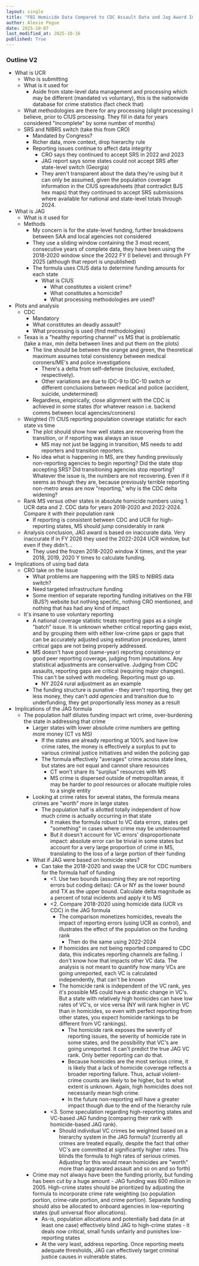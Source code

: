 ```yaml
---
layout: single
title: "FBI Homicide Data Compared to CDC Assault Data and Jag Award Implications for Some States"
author: Alexie Pogue
date: 2025-10-07
last_modified_at: 2025-10-16
published: True
---
```


### Outline V2
- What is UCR 
    - Who is submitting
    - What is it used for
        - Aside from state-level data management and processing which may be different (mandated vs voluntary), this is the nationwide database for crime statistics (fact check that)
    - What methodologies are there for any processing (slight processing I believe, prior to CIUS processing. They fill in data for years considered "incomplete" by some number of months) 
    - SRS and NIBRS switch (take this from CRO)
        - Mandated by Congress?
        - Richer data, more context, drop hierarchy rule
        - Reporting issues continue to affect data integrity
            - CRO says they continued to accept SRS in 2022 and 2023 
            - JAG report says some states could not accept SRS after state-level switch (Georgia)
            - They aren't transparent about the data they're using but it can only be assumed, given the population coverage information in the CIUS spreadsheets (that contradict BJS hex maps) that they continued to accept SRS submissions where available for national and state-level totals through 2024. 
- What is JAG
    - What is it used for
    - Methods
        - My concern is for the state-level funding, further breakdowns between SAA and local agencies not considered
        - They use a sliding window containing the 3 most recent, consecutive years of complete data, they have been using the 2018-2020 window since the 2022 FY (I believe) and through FY 2025 (although that report is unpublished)
        - The formula uses CIUS data to determine funding amounts for each state
            - What is CIUS
                - What constitutes a violent crime? 
                - What constitutes a homicide?
                - What processing methodologies are used? 
- Plots and analysis
    - CDC 
        - Mandatory
        - What constitutes an deadly assault?
        - What processing is used (find methodologies)
    - Texas is a "healthy reporting channel" vs MS that is problematic (take a max, min delta between lines and put them on the plots)
        - The line should be between the orange and green, the theoretical maximum assumes total consistency between medical coroners/ME's and police investigations 
            - There's a delta from self-defense (inclusive, excluded, respectively). 
            - Other variations are due to IDC-9 to IDC-10 switch or different conclusions between medical and police (accident, suicide, undetermined)
        - Regardless, empirically, close alignment with the CDC is achieved in some states (for whatever reason i.e. backend comms between local agencies/coroners) 
    - Weighted (?) CIUS reporting population coverage statistic for each state vs time
        - The plot should show how well states are recovering from the transition, or if reporting was always an issue
            - MS may not just be lagging in transition, MS needs to add reporters and transition reporters.
        - No idea what is happening in MS, are they funding previously non-reporting agencies to begin reporting? Did the state stop accepting SRS? Did transitioning agencies stop reporting? Whatever the issue is, the numbers are not recovering. Even if it seems as though they are, because previously terrible reporting non-metro areas are now "reporting," why is the CDC delta widening? 
    - Rank MS versus other states in absolute homicide numbers using 1. UCR data and 2. CDC data for years 2018-2020 and 2022-2024. Compare it with their population rank
        - If reporting is consistent between CDC and UCR for high-reporting states, MS should jump considerably in rank
    - Analysis conclusion, JAG award is based on inaccurate data. Very inaccurate if in FY 2026 they used the 2022-2024 UCR window, but even if they didn't...
        - They used the frozen 2018-2020 window X times, and the year 2018, 2019, 2020 Y times to calculate funding. 
- Implications of using bad data
    - CRO take on the issue
        - What problems are happening with the SRS to NIBRS data switch? 
        - Need targeted infrastructure funding
        - Some mention of separate reporting funding initiatives on the FBI (BJS?) website but nothing specific, nothing CRO mentioned, and nothing that has had any kind of impact
    - It's insane to use voluntary reporting 
        - A national coverage statistic treats reporting gaps as a single "batch" issue. It is unknown whether critical reporting gaps exist, and by grouping them with either low-crime gaps or gaps that can be accurately adjusted using estimation procedures, latent critical gaps are not being properly addressed. 
        - MS doesn't have good (same-year) reporting consistency or good peer reporting coverage, judging from imputations. Any statistical adjustments are conservative. Judging from CDC assaults, reporting gaps are critical (requiring major changes). This can't be solved with modeling. Reporting must go up. 
            - NY 2024 rural adjustment as an example
        - The funding structure is punative - they aren't reporting, they get less money, they can't *add agencies* and transition due to underfunding, they get proportionally less money as a result
- Implications of the JAG formula 
    - The population half dilutes funding impact wrt crime, over-burdening the state in addressing that crime
        - Larger states with lower absolute crime numbers are getting more money (CT vs MS)
            - If the states are already reporting at 100% and have low crime rates, the money is effectively a surplus to put to various criminal justice initiatives and widen the policing gap
            - The formula effectively "averages" crime across state lines, but states are not equal and cannot share resources 
                - CT won't share its "surplus" resources with MS
                - MS crime is dispersed outside of metropolitan areas, it may be harder to pool resources or allocate multiple roles to a single entity
        - Looking at crime rates for several states, the formula means crimes are "worth" more in large states  
            - The population half is allotted totally independent of how much crime is actually occurring in that state  
                - It makes the formula robust to VC data errors, states get "something" in cases where crime may be undercounted  
                - But it doesn't account for VC errors' disproportionate impact: absolute error can be trivial in some states but account for a very large proportion of crime in MS, translating to the loss of a large portion of their funding
        - What if JAG were based on homicide rates?  
            - Can take the 2018-2020 and swap the UCR for CDC numbers for the formula half of funding  
                - <1. Use two bounds (assuming they are not reporting errors but coding deltas): CA or NY as the lower bound and TX as the upper bound. Calculate delta magnitude as a percent of total incidents and apply it to MS  
                - <2. Compare 2018-2020 using homicide data (UCR vs CDC) in the JAG formula 
                    - The comparison monetizes homicides, reveals the impact of reporting errors (using UCR as control), and illustrates the effect of the population on the funding rank  
                        - Then do the same using 2022-2024
                    - If homicides are not being reported compared to CDC data, this indicates reporting channels are failing. I don't know how that impacts other VC data. The analysis is not meant to quantify how many VCs are going unreported, each VC is calculated independently, that can't be known  
                    - The homicide rank is independent of the VC rank, yes it's possible MS could have a drastic change in VC's. But a state with relatively high homicides can have low rates of VC's, or vice versa (NY will rank higher in VC than in homicides, so even with perfect reporting from other states, you expect homicide rankings to be different from VC rankings).  
                        - The homicide rank exposes the severity of reporting issues, the severity of homicide rate in some states, and the possibility that VC's are going unreported. It can't predict the true JAG VC rank. Only better reporting can do that.  
                        - Because homicides are the most serious crime, it is likely that a lack of homicide coverage reflects a broader reporting failure. Thus, actual violent-crime counts are likely to be higher, but to what extent is unknown. Again, high homicides does not necessarily mean high crime. 
                        - In the future non-reporting will have a greater impact though due to the end of the hierarchy rule
                - <3. Some speculation regarding high-reporting states and VC-based JAG funding (comparing their rank with homicide-based JAG rank).  
                    - Should individual VC crimes be weighted based on a hierarchy system in the JAG formula? (currently all crimes are treated equally, despite the fact that other VC's are committed at significantly higher rates. This blinds the formula to high rates of serious crimes. Adjusting for this would mean homicides are "worth" more than aggravated assault and so on and so forth)
        - Crime may not always have been the funding priority, but funding has been cut by a huge amount - JAG funding was 600 million in 2005. High-crime states should be prioritized by adjusting the formula to incorporate crime rate weighting (so population portion, crime-rate portion, and crime portion). Separate funding should also be allocated to onboard agencies in low-reporting states (pull universal floor allocations). 
            - As-is, population allocations and potentially bad data (in at least one case) effectively blind JAG to high-crime states - it deals now critical, small funds unfairly and punishes low-reporting states 
            - At the very least, address reporting. Once reporting meets adequate thresholds, JAG can effectively target criminal justice causes in vulnerable states.
    

